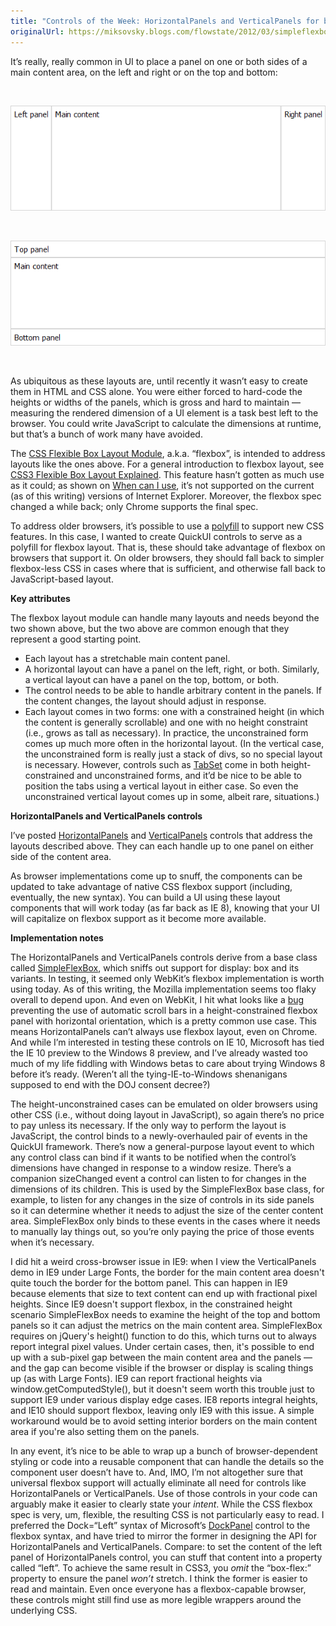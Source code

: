 ```yaml
---
title: "Controls of the Week: HorizontalPanels and VerticalPanels for basic CSS3 flexbox layouts today"
originalUrl: https://miksovsky.blogs.com/flowstate/2012/03/simpleflexbox.html
---
```


<p>
  It’s really, really common in UI to place a panel on one or both sides of a
  main content area, on the left and right or on the top and bottom:
</p>
<p>&#0160;</p>
<p>
  <img
    alt="HorizontalPanels"
    src="/images/flowstate/6a00d83451fb6769e2016763d7f924970b-pi.png"
  />
</p>
<p>&#0160;</p>
<p>
  <img
    alt="VerticalPanels"
    src="/images/flowstate/6a00d83451fb6769e20168e8d88a68970c-pi.png"
  />
</p>
<p>&#0160;</p>
<p>
  As ubiquitous as these layouts are, until recently it wasn’t easy to create
  them in HTML and CSS alone. You were either forced to hard-code the heights or
  widths of the panels, which is gross and hard to maintain — measuring the
  rendered dimension of a UI element is a task best left to the browser. You
  could write JavaScript to calculate the dimensions at runtime, but that’s a
  bunch of work many have avoided.
</p>
<p>
  The
  <a href="http://www.w3.org/TR/css3-flexbox/">CSS Flexible Box Layout Module</a
  >, a.k.a. “flexbox”, is intended to address layouts like the ones above. For a
  general introduction to flexbox layout, see
  <a
    href="http://coding.smashingmagazine.com/2011/09/19/css3-flexible-box-layout-explained/"
    >CSS3 Flexible Box Layout Explained</a
  >. This feature hasn’t gotten as much use as it could; as shown on
  <a href="http://www.caniuse.com/#feat=flexbox">When can I use</a>, it’s not
  supported on the current (as of this writing) versions of Internet Explorer.
  Moreover, the flexbox spec changed a while back; only Chrome supports the
  final spec.
</p>
<p>
  To address older browsers, it’s possible to use a
  <a href="http://en.wikipedia.org/wiki/Polyfill">polyfill</a> to support new
  CSS features. In this case, I wanted to create QuickUI controls to serve as a
  polyfill for flexbox layout. That is, these should take advantage of flexbox
  on browsers that support it. On older browsers, they should fall back to
  simpler flexbox-less CSS in cases where that is sufficient, and otherwise fall
  back to JavaScript-based layout.
</p>
<p><strong>Key attributes</strong></p>
<p>
  The flexbox layout module can handle many layouts and needs beyond the two
  shown above, but the two above are common enough that they represent a good
  starting point.
</p>
<ul>
  <li>Each layout has a stretchable main content panel.</li>
  <li>
    A horizontal layout can have a panel on the left, right, or both. Similarly,
    a vertical layout can have a panel on the top, bottom, or both.
  </li>
  <li>
    The control needs to be able to handle arbitrary content in the panels. If
    the content changes, the layout should adjust in response.
  </li>
  <li>
    Each layout comes in two forms: one with a constrained height (in which the
    content is generally scrollable) and one with no height constraint (i.e.,
    grows as tall as necessary). In practice, the unconstrained form comes up
    much more often in the horizontal layout. (In the vertical case, the
    unconstrained form is really just a stack of divs, so no special layout is
    necessary. However, controls such as
    <a href="https://quickui.org/catalog/TabSet/">TabSet</a> come in both
    height-constrained and unconstrained forms, and it’d be nice to be able to
    position the tabs using a vertical layout in either case. So even the
    unconstrained vertical layout comes up in some, albeit rare, situations.)
  </li>
</ul>
<p><strong>HorizontalPanels and VerticalPanels controls</strong></p>
<p>
  I’ve posted
  <a href="https://quickui.org/catalog/HorizontalPanels/">HorizontalPanels</a>
  and
  <a href="https://quickui.org/catalog/VerticalPanels/">VerticalPanels</a>
  controls that address the layouts described above. They can each handle up to
  one panel on either side of the content area.
</p>
<p>
  As browser implementations come up to snuff, the components can be updated to
  take advantage of native CSS flexbox support (including, eventually, the new
  syntax). You can build a UI using these layout components that will work today
  (as far back as IE 8), knowing that your UI will capitalize on flexbox support
  as it become more available.
</p>
<p><strong>Implementation notes</strong></p>
<p>
  The HorizontalPanels and VerticalPanels controls derive from a base class
  called <a href="https://quickui.org/catalog/SimpleFlexBox/">SimpleFlexBox</a>,
  which sniffs out support for display: box and its variants. In testing, it
  seemed only WebKit’s flexbox implementation is worth using today. As of this
  writing, the Mozilla implementation seems too flaky overall to depend upon.
  And even on WebKit, I hit what looks like a
  <a href="http://code.google.com/p/chromium/issues/detail?id=118004">bug</a>
  preventing the use of automatic scroll bars in a height-constrained flexbox
  panel with horizontal orientation, which is a pretty common use case. This
  means HorizontalPanels can’t always use flexbox layout, even on Chrome. And
  while I’m interested in testing these controls on IE 10, Microsoft has tied
  the IE 10 preview to the Windows 8 preview, and I’ve already wasted too much
  of my life fiddling with Windows betas to care about trying Windows 8 before
  it’s ready. (Weren’t all the tying-IE-to-Windows shenanigans supposed to end
  with the DOJ consent decree?)
</p>
<p>
  The height-unconstrained cases can be emulated on older browsers using other
  CSS (i.e., without doing layout in JavaScript), so again there’s no price to
  pay unless its necessary. If the only way to perform the layout is JavaScript,
  the control binds to a newly-overhauled pair of events in the QuickUI
  framework. There’s now a general-purpose layout event to which any control
  class can bind if it wants to be notified when the control’s dimensions have
  changed in response to a window resize. There’s a companion sizeChanged event
  a control can listen to for changes in the dimensions of its children. This is
  used by the SimpleFlexBox base class, for example, to listen for any changes
  in the size of controls in its side panels so it can determine whether it
  needs to adjust the size of the center content area. SimpleFlexBox only binds
  to these events in the cases where it needs to manually lay things out, so
  you’re only paying the price of those events when it’s necessary.
</p>
<p>
  I did hit a weird cross-browser issue in IE9: when I view the VerticalPanels
  demo in IE9 under Large Fonts, the border for the main content area
  doesn&#39;t quite touch the border for the bottom panel. This can happen in
  IE9 because elements that size to text content can end up with fractional
  pixel heights. Since IE9 doesn&#39;t support flexbox, in the constrained
  height scenario SimpleFlexBox needs to examine the height of the top and
  bottom panels so it can adjust the metrics on the main content area.
  SimpleFlexBox requires on jQuery&#39;s height() function to do this, which
  turns out to always report integral pixel values. Under certain cases, then,
  it&#39;s possible to end up with a sub-pixel gap between the main content area
  and the&#0160;panels&#0160;— and the gap can become visible if the browser or
  display is scaling things up (as with Large Fonts). IE9 can report fractional
  heights via window.getComputedStyle(), but it doesn&#39;t seem worth this
  trouble just to support IE9 under various display edge cases. IE8 reports
  integral heights, and IE10 should support flexbox, leaving only IE9 with this
  issue. A simple workaround would be to avoid setting interior borders on the
  main content area if you&#39;re also setting them on the panels.
</p>
<p>
  In any event, it’s nice to be able to wrap up a bunch of browser-dependent
  styling or code into a reusable component that can handle the details so the
  component user doesn’t have to. And, IMO, I’m not altogether sure that
  universal flexbox support will actually eliminate all need for controls like
  HorizontalPanels or VerticalPanels. Use of those controls in your code can
  arguably make it easier to clearly state your <em>intent</em>. While the CSS
  flexbox spec is very, um, flexible, the resulting CSS is not particularly easy
  to read. I preferred the Dock=“Left” syntax of Microsoft’s
  <a
    href="http://msdn.microsoft.com/en-us/library/system.windows.controls.dockpanel.aspx"
    >DockPanel</a
  >
  control to the flexbox syntax, and have tried to mirror the former in
  designing the API for HorizontalPanels and VerticalPanels. Compare: to set the
  content of the left panel of HorizontalPanels control, you can stuff that
  content into a property called “left”. To achieve the same result in CSS3, you
  <em>omit</em> the “box-flex:” property to ensure the panel
  <em>won’t</em> stretch. I think the former is easier to read and maintain.
  Even once everyone has a flexbox-capable browser, these controls might still
  find use as more legible wrappers around the underlying CSS.
</p>

